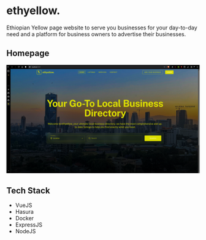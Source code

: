 # ethyellow.

Ethiopian Yellow page website to serve you businesses for your day-to-day need and a platform for business owners to advertise their businesses.

## Homepage

![Homepage](./screenshots//home.png)

## Tech Stack
  - VueJS
  - Hasura
  - Docker
  - ExpressJS
  - NodeJS

